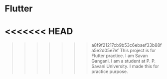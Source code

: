 # Flutter
<<<<<<< HEAD
=======

>>>>>>> a8f9f21217cb9b53c6ebaef33b88fa5e2d05e7ef
This project is for Flutter practice. I am Savan Gangani. I am a student at P. P. Savani University. I made this for practice purpose.
